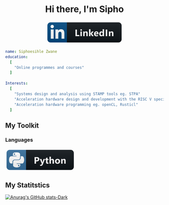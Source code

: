 <!--The header to my github readme-->
<div align="center">
   <h1>Hi there, I'm Sipho</h1>
</div>

<!--My various links-->
<div align="center">
   <a href="https://za.linkedin.com/in/siphoesihle-zwane-872b481ab">
    <img src="https://raw.githubusercontent.com/8bithemant/8bithemant/master/svg/social/linkedin.svg" alt="linkedin" style="vertical-align:top; margin:6px 4px">
  </a>  
</div>

<!--Some notable info about myself-->
```yaml
name: Siphoesihle Zwane
education:
  [
    "Online programmes and courses"
  ]

Interests:
  [
    "Systems design and analysis using STAMP tools eg. STPA"
    "Acceleration hardware design and development with the RISC V specification"
    "Acceleration hardware programming eg. openCL, Rusticl"
  ]
```

<div>
<h2>My Toolkit</h2>
<h3>Languages</h3>
<p align="left">
   <a href="#">
    <img src="https://raw.githubusercontent.com/8bithemant/8bithemant/master/svg/dev/languages/python.svg" alt="python" style="vertical-align:top; margin:6px 4px">
  </a>  
</p>


<h2>My Statitstics</h2>

[![Anurag's GitHub stats-Dark](https://github-readme-stats.vercel.app/api?username=sipho-mz&show_icons=true&theme=dark#gh-dark-mode-only)](https://github.com/anuraghazra/github-readme-stats#gh-dark-mode-only)

